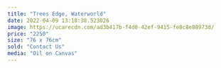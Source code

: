 ```yaml
---
title: "Trees Edge, Waterworld"
date: 2022-04-09 13:18:38.523026
image: https://ucarecdn.com/ad3b417b-f4d0-42ef-9415-fe8c8e88973d/
price: "2250"
size: "76 x 76cm"
sold: "Contact Us"
media: "Oil on Canvas"
---
```


